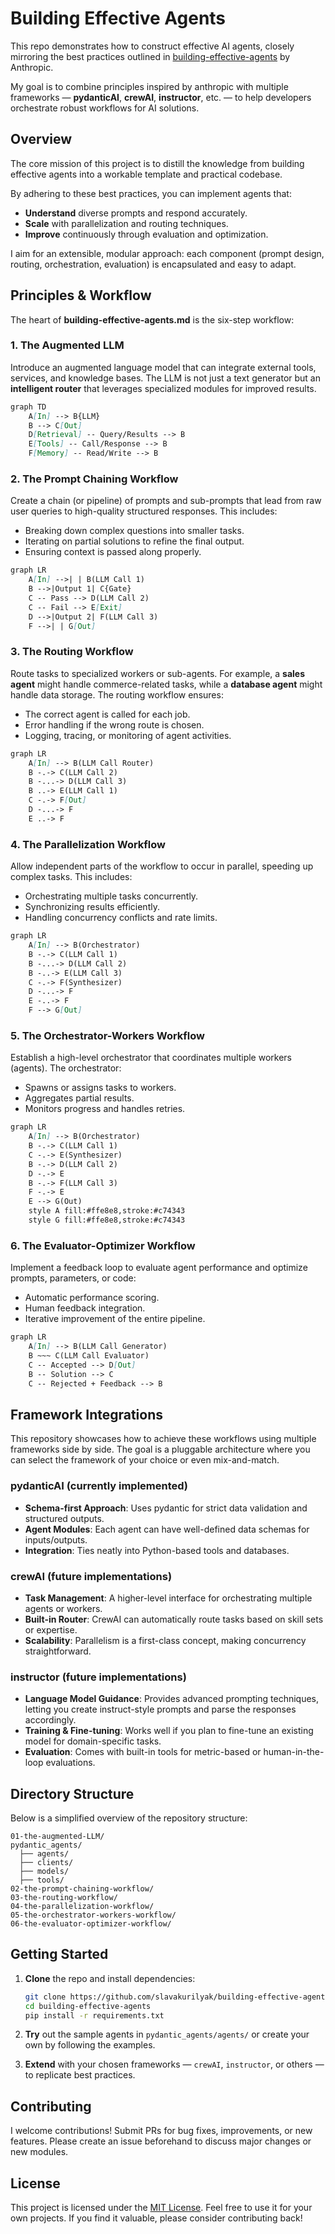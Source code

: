 # Building Effective Agents

This repo demonstrates how to construct effective AI agents, closely mirroring the best practices outlined in [building-effective-agents](https://www.anthropic.com/research/building-effective-agents) by Anthropic. 

My goal is to combine principles inspired by anthropic with multiple frameworks — **pydanticAI**, **crewAI**, **instructor**, etc. — to help developers orchestrate robust workflows for AI solutions.

## Overview

The core mission of this project is to distill the knowledge from building effective agents into a workable template and practical codebase. 

By adhering to these best practices, you can implement agents that:

- **Understand** diverse prompts and respond accurately.
- **Scale** with parallelization and routing techniques.
- **Improve** continuously through evaluation and optimization.

I aim for an extensible, modular approach: each component (prompt design, routing, orchestration, evaluation) is encapsulated and easy to adapt.

## Principles & Workflow

The heart of **building-effective-agents.md** is the six-step workflow:

### 1. The Augmented LLM
Introduce an augmented language model that can integrate external tools, services, and knowledge bases. The LLM is not just a text generator but an **intelligent router** that leverages specialized modules for improved results.

```mmd
graph TD
    A[In] --> B{LLM}
    B --> C[Out]
    D[Retrieval] -- Query/Results --> B
    E[Tools] -- Call/Response --> B
    F[Memory] -- Read/Write --> B
```

### 2. The Prompt Chaining Workflow
Create a chain (or pipeline) of prompts and sub-prompts that lead from raw user queries to high-quality structured responses. This includes:
- Breaking down complex questions into smaller tasks.
- Iterating on partial solutions to refine the final output.
- Ensuring context is passed along properly.

```mmd
graph LR
    A[In] -->| | B(LLM Call 1)
    B -->|Output 1| C{Gate}
    C -- Pass --> D(LLM Call 2)
    C -- Fail --> E[Exit]
    D -->|Output 2| F(LLM Call 3)
    F -->| | G[Out]
```

### 3. The Routing Workflow
Route tasks to specialized workers or sub-agents. For example, a **sales agent** might handle commerce-related tasks, while a **database agent** might handle data storage. The routing workflow ensures:
- The correct agent is called for each job.
- Error handling if the wrong route is chosen.
- Logging, tracing, or monitoring of agent activities.

```mmd
graph LR
    A[In] --> B(LLM Call Router)
    B -.-> C(LLM Call 2)
    B -...-> D(LLM Call 3)
    B ..-> E(LLM Call 1)
    C -.-> F[Out]
    D -...-> F
    E ..-> F
```

### 4. The Parallelization Workflow
Allow independent parts of the workflow to occur in parallel, speeding up complex tasks. This includes:
- Orchestrating multiple tasks concurrently.
- Synchronizing results efficiently.
- Handling concurrency conflicts and rate limits.

```mmd
graph LR
    A[In] --> B(Orchestrator)
    B -.-> C(LLM Call 1)
    B -...-> D(LLM Call 2)
    B -..-> E(LLM Call 3)
    C -.-> F(Synthesizer)
    D -...-> F
    E -..-> F
    F --> G[Out]
```

### 5. The Orchestrator-Workers Workflow
Establish a high-level orchestrator that coordinates multiple workers (agents). The orchestrator:
- Spawns or assigns tasks to workers.
- Aggregates partial results.
- Monitors progress and handles retries.

```mmd
graph LR
    A[In] --> B(Orchestrator)
    B -.-> C(LLM Call 1)
    C -.-> E(Synthesizer)
    B -.-> D(LLM Call 2)
    D -.-> E
    B -.-> F(LLM Call 3)
    F -.-> E
    E --> G(Out)
    style A fill:#ffe8e8,stroke:#c74343
    style G fill:#ffe8e8,stroke:#c74343
```

### 6. The Evaluator-Optimizer Workflow
Implement a feedback loop to evaluate agent performance and optimize prompts, parameters, or code:
- Automatic performance scoring.
- Human feedback integration.
- Iterative improvement of the entire pipeline.

```mmd
graph LR
    A[In] --> B(LLM Call Generator)
    B ~~~ C(LLM Call Evaluator)
    C -- Accepted --> D[Out]
    B -- Solution --> C
    C -- Rejected + Feedback --> B
```

## Framework Integrations

This repository showcases how to achieve these workflows using multiple frameworks side by side. The goal is a pluggable architecture where you can select the framework of your choice or even mix-and-match.

### pydanticAI (currently implemented)
- **Schema-first Approach**: Uses pydantic for strict data validation and structured outputs.
- **Agent Modules**: Each agent can have well-defined data schemas for inputs/outputs.
- **Integration**: Ties neatly into Python-based tools and databases.

### crewAI (future implementations)
- **Task Management**: A higher-level interface for orchestrating multiple agents or workers.
- **Built-in Router**: CrewAI can automatically route tasks based on skill sets or expertise.
- **Scalability**: Parallelism is a first-class concept, making concurrency straightforward.

### instructor (future implementations)
- **Language Model Guidance**: Provides advanced prompting techniques, letting you create instruct-style prompts and parse the responses accordingly.
- **Training & Fine-tuning**: Works well if you plan to fine-tune an existing model for domain-specific tasks.
- **Evaluation**: Comes with built-in tools for metric-based or human-in-the-loop evaluations.

## Directory Structure

Below is a simplified overview of the repository structure:

```
01-the-augmented-LLM/
pydantic_agents/
  ├── agents/
  ├── clients/
  ├── models/
  ├── tools/
02-the-prompt-chaining-workflow/
03-the-routing-workflow/
04-the-parallelization-workflow/
05-the-orchestrator-workers-workflow/
06-the-evaluator-optimizer-workflow/
```

## Getting Started

1. **Clone** the repo and install dependencies:

   ```bash
   git clone https://github.com/slavakurilyak/building-effective-agents.git
   cd building-effective-agents
   pip install -r requirements.txt
   ```

2. **Try** out the sample agents in `pydantic_agents/agents/` or create your own by following the examples.
3. **Extend** with your chosen frameworks — `crewAI`, `instructor`, or others — to replicate best practices.

## Contributing

I welcome contributions! Submit PRs for bug fixes, improvements, or new features. Please create an issue beforehand to discuss major changes or new modules.

## License

This project is licensed under the [MIT License](LICENSE). Feel free to use it for your own projects. If you find it valuable, please consider contributing back!